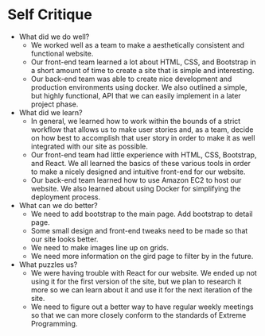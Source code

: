 # Self Critique

* What did we do well?
  * We worked well as a team to make a aesthetically consistent and functional website. 
  * Our front-end team learned a lot about HTML, CSS, and Bootstrap in a short amount of time to create a site that is simple and interesting.
  * Our back-end team was able to create nice development and production environments using docker. We also outlined a simple, but highly functional, API that we can easily implement in a later project phase.
* What did we learn?
  * In general, we learned how to work within the bounds of a strict workflow that allows us to make user stories and, as a team, decide on how best to accomplish that user story in order to make it as well integrated with our site as possible.
  * Our front-end team had little experience with HTML, CSS, Bootstrap, and React. We all learned the basics of these various tools in order to make a nicely designed and intuitive front-end for our website.
  * Our back-end team learned how to use Amazon EC2 to host our website. We also learned about using Docker for simplifying the deployment process.
* What can we do better?
  * We need to add bootstrap to the main page. Add bootstrap to detail page.
  * Some small design and front-end tweaks need to be made so that our site looks better.
  * We need to make images line up on grids.
  * We need more information on the gird page to filter by in the future.
* What puzzles us?
  * We were having trouble with React for our website. We ended up not using it for the first version of the site, but we plan to research it more so we can learn about it and use it for the next iteration of the site.
  * We need to figure out a better way to have regular weekly meetings so that we can more closely conform to the standards of Extreme Programming.



